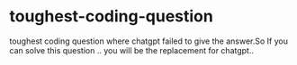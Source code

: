 # toughest-coding-question
toughest coding question where chatgpt failed to give the answer.So
If you can solve this question ..
you will be the replacement for chatgpt..
